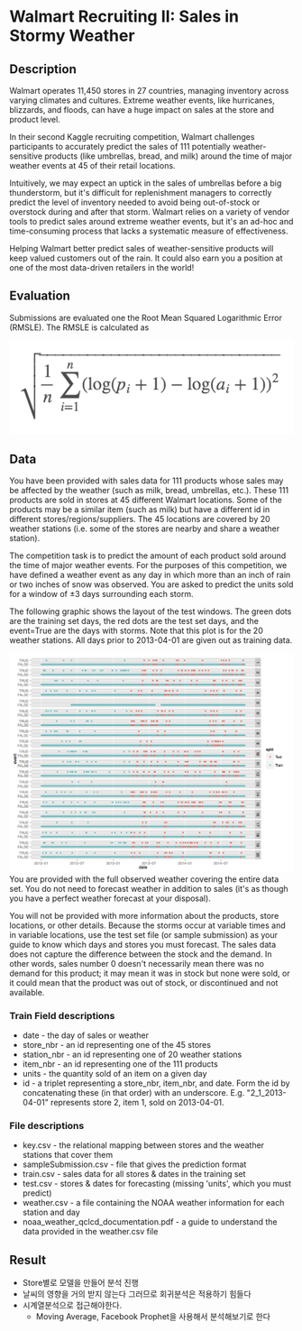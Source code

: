 # Walmart Recruiting II: Sales in Stormy Weather


## Description

Walmart operates 11,450 stores in 27 countries, managing inventory across varying climates and cultures. Extreme weather events, like hurricanes, blizzards, and floods, can have a huge impact on sales at the store and product level. 

In their second Kaggle recruiting competition, Walmart challenges participants to accurately predict the sales of 111 potentially weather-sensitive products (like umbrellas, bread, and milk) around the time of major weather events at 45 of their retail locations. 

Intuitively, we may expect an uptick in the sales of umbrellas before a big thunderstorm, but it's difficult for replenishment managers to correctly predict the level of inventory needed to avoid being out-of-stock or overstock during and after that storm. Walmart relies on a variety of vendor tools to predict sales around extreme weather events, but it's an ad-hoc and time-consuming process that lacks a systematic measure of effectiveness. 

Helping Walmart better predict sales of weather-sensitive products will keep valued customers out of the rain. It could also earn you a position at one of the most data-driven retailers in the world! 


## Evaluation
Submissions are evaluated one the Root Mean Squared Logarithmic Error (RMSLE). The RMSLE is calculated as

![cost function](img/1.rsmle.png)

## Data
You have been provided with sales data for 111 products whose sales may be affected by the weather (such as milk, bread, umbrellas, etc.). These 111 products are sold in stores at 45 different Walmart locations. Some of the products may be a similar item (such as milk) but have a different id in different stores/regions/suppliers. The 45 locations are covered by 20 weather stations (i.e. some of the stores are nearby and share a weather station).

The competition task is to predict the amount of each product sold around the time of major weather events. For the purposes of this competition, we have defined a weather event as any day in which more than an inch of rain or two inches of snow was observed. You are asked to predict the units sold for a window of ±3 days surrounding each storm.

The following graphic shows the layout of the test windows. The green dots are the training set days, the red dots are the test set days, and the event=True are the days with storms. Note that this plot is for the 20 weather stations. All days prior to 2013-04-01 are given out as training data.

[kaggle link]: https://www.kaggle.com/c/walmart-recruiting-sales-in-stormy-weather

![weather_events](img/weather_events.png)
You are provided with the full observed weather covering the entire data set. You do not need to forecast weather in addition to sales (it's as though you have a perfect weather forecast at your disposal).

You will not be provided with more information about the products, store locations, or other details.
Because the storms occur at variable times and in variable locations, use the test set file (or sample submission) as your guide to know which days and stores you must forecast.
The sales data does not capture the difference between the stock and the demand. In other words, sales number 0 doesn't necessarily mean there was no demand for this product; it may mean it was in stock but none were sold, or it could mean that the product was out of stock, or discontinued and not available. 

### Train Field descriptions
- date - the day of sales or weather
- store_nbr - an id representing one of the 45 stores
- station_nbr - an id representing one of 20 weather stations
- item_nbr - an id representing one of the 111 products
- units - the quantity sold of an item on a given day
- id - a triplet representing a store_nbr, item_nbr, and date. Form the id by concatenating these (in that order) with an underscore. E.g. "2_1_2013-04-01" represents store 2, item 1, sold on 2013-04-01.

### File descriptions
- key.csv - the relational mapping between stores and the weather stations that cover them
- sampleSubmission.csv - file that gives the prediction format
- train.csv - sales data for all stores & dates in the training set
- test.csv - stores & dates for forecasting (missing 'units', which you must predict) 
- weather.csv - a file containing the NOAA weather information for each station and day
- noaa_weather_qclcd_documentation.pdf - a guide to understand the data provided in the weather.csv file


## Result
- Store별로 모델을 만들어 분석 진행
- 날씨의 영향을 거의 받지 않는다 그러므로 회귀분석은 적용하기 힘들다
- 시계열분석으로 접근해야한다. 
	- Moving Average, Facebook Prophet을 사용해서 분석해보기로 한다
	
